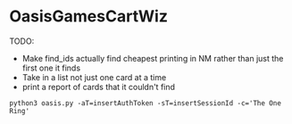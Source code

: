 # OasisGamesCartWiz

TODO: 
* Make find_ids actually find cheapest printing in NM rather than just the first one it finds
* Take in a list not just one card at a time
* print a report of cards that it couldn't find


```python3 oasis.py -aT=insertAuthToken -sT=insertSessionId -c='The One Ring'```

